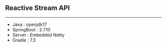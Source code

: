 ## Reactive Stream API
------------
- Java : openjdk17
- SpringBoot : 2.7.10
- Server : Embedded Netty
- Gradle : 7.3